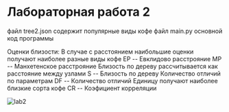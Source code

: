 # Лабораторная работа 2

файл tree2.json содержит популярные виды кофе 
файл main.py основной код программы

Оценки близости:
В случае с расстоянием наибольшие оценки получают наиболее разные виды кофе
ЕР -- Евклидово расстрояние 
МР -- Манхетенское расстрояние
Близость по дереву рассчитывается как расстояние между узлами
S  -- Близость по дереву
Количество отличий по параметрам
DF -- Количество отличий
Единицу получают наиболее близкие сорта кофе
CR -- Коэфициент корреляции


![lab2](https://ibb.co/ZNhn294)
